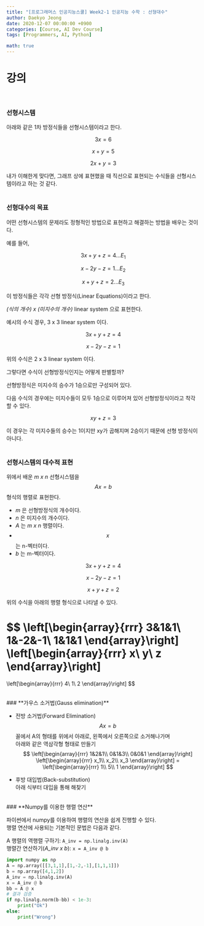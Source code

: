 ```yaml
---
title: "[프로그래머스 인공지능스쿨] Week2-1 인공지능 수학 : 선형대수"
author: Daekyo Jeong
date: 2020-12-07 00:00:00 +0900
categories: [Course, AI Dev Course]
tags: [Programmers, AI, Python]

math: true
---
```


# **강의**   
<br/>

### **선형시스템**  

아래와 같은 1차 방정식들을 선형시스템이라고 한다.   

$$
3x = 6
$$   

$$
x + y = 5
$$  

$$
2x + y = 3
$$    

내가 이해한게 맞다면, 그래프 상에 표현했을 때 직선으로 표현되는 수식들을 선형시스템이라고 하는 것 같다.   
<br/>

### **선형대수의 목표**  

어떤 선형시스템의 문제라도 정형적인 방법으로 표현하고 해결하는 방법을 배우는 것이다.   


예를 들어,

$$
3x + y + z = 4  ...  E_1
$$

$$
x - 2y - z = 1  ...  E_2
$$     

$$
x + y + z = 2  ...  E_3
$$  


이 방정식들은 각각 선형 방정식(Linear Equations)이라고 한다.   

*(식의 개수) x (미지수의 개수)* linear system 으로 표현한다.   

예시의 수식 경우, 3 x 3 linear system 이다.   

$$
3x + y + z = 4
$$

$$
x - 2y - z = 1
$$

위의 수식은 2 x 3 linear system 이다.    

그렇다면 수식이 선형방정식인지는 어떻게 판별할까?   

선형방정식은 미지수의 승수가 1승으로만 구성되어 있다.   

다음 수식의 경우에는 미지수들이 모두 1승으로 이루어져 있어 선형방정식이라고 착각할 수 있다.   

$$ xy + z = 3 $$   

이 경우는 각 미지수들의 승수는 1이지만 xy가 곱해지며 2승이기 때문에 선형 방정식이 아니다.   
<br/>

### **선형시스템의 대수적 표현**   

위에서 배운 *m x n* 선형시스템을 *$$Ax = b$$* 형식의 행렬로 표현한다.   
- *m* 은 선형방정식의 개수이다.    
- *n* 은 미지수의 개수이다.   
- *A* 는 *m x n* 행렬이다.   
- *$$x$$* 는 n-벡터이다.   
- *b* 는 m-벡터이다.   

$$
3x + y + z = 4      
$$

$$
x - 2y - z = 1
$$

$$
x + y + z = 2
$$

위의 수식을 아래의 행렬 형식으로 나타낼 수 있다.   

$$
\left[\begin{array}{rrr}
3&1&1\\
1&-2&-1\\
1&1&1
\end{array}\right]
\left[\begin{array}{rrr}
x\\
y\\
z
\end{array}\right]
=
\left[\begin{array}{rrr}
4\\
1\\
2
\end{array}\right]
$$

<br/>
### **가우스 소거법(Gauss elimination)**

- 전방 소거법(Forward Elimination)  
$$ Ax = b $$ 꼴에서 A의 형태를 위에서 아래로, 왼쪽에서 오른쪽으로 소거해나가며  
아래와 같은 역삼각형 형태로 만들기  
$$
\left[\begin{array}{rrr}
1&2&1\\
0&1&3\\
0&0&1
\end{array}\right]
\left[\begin{array}{rrr}
x_1\\
x_2\\
x_3
\end{array}\right]
=
\left[\begin{array}{rrr}
1\\
5\\
1
\end{array}\right]
$$

- 후방 대입법(Back-substitution)  
아래 식부터 대입을 통해 해찾기  

<br/>
### **Numpy를 이용한 행렬 연산**  

파이썬에서 numpy를 이용하여 행렬의 연산을 쉽게 진행할 수 있다.   
행렬 연산에 사용되는 기본적인 문법은 다음과 같다.   

A 행렬의 역행렬 구하기: `A_inv = np.linalg.inv(A)`  
행렬간 연산하기(*A_inv x b*): `x = A_inv @ b`  

```py
import numpy as np
A = np.array([[3,1,1],[1,-2,-1],[1,1,1]])
b = np.array([4,1,2])
A_inv = np.linalg.inv(A)
x = A_inv @ b
bb = A @ x
# 결과 검증
if np.linalg.norm(b-bb) < 1e-3:
    print("Ok")
else:
    print("Wrong")
```
